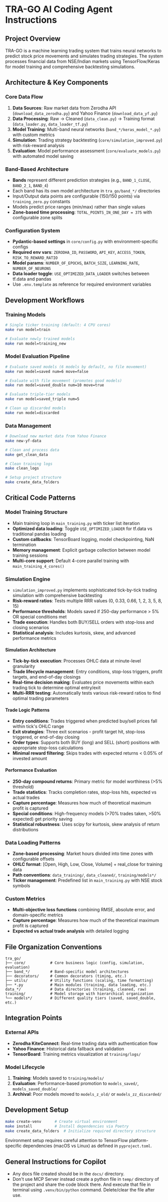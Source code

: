 # TRA-GO AI Coding Agent Instructions

## Project Overview

TRA-GO is a machine learning trading system that trains neural networks to predict stock price movements and simulates trading strategies. The system processes financial data from NSE/Indian markets using TensorFlow/Keras for model training and comprehensive backtesting simulations.

## Architecture & Key Components

### Core Data Flow

1. **Data Sources**: Raw market data from Zerodha API (`download_data_zerodha.py`) and Yahoo Finance (`download_data_yf.py`)
2. **Data Processing**: Raw → Cleaned (`data_clean.py`) → Training format (`data_loader.py`, `data_loader_tf.py`)
3. **Model Training**: Multi-band neural networks (`band_*/keras_model_*.py`) with custom metrics
4. **Simulation**: Trading strategy backtesting (`core/simulation_improved.py`) with risk-reward analysis
5. **Evaluation**: Model performance assessment (`core/evaluate_models.py`) with automated model saving

### Band-Based Architecture

- **Bands** represent different prediction strategies (e.g., `BAND_1_CLOSE`, `BAND_2_1`, `BAND_4`)
- Each band has its own model architecture in `tra_go/band_*/` directories
- Input/Output data points are configurable (150/150 points) via `training_zero.py` constants
- Models predict price ranges (min/max) rather than single values
- **Zone-based time processing**: `TOTAL_POINTS_IN_ONE_DAY = 375` with configurable zone splits

### Configuration System

- **Pydantic-based settings** in `core/config.py` with environment-specific configs
- **Required env vars**: `ZERODHA_ID`, `PASSWORD`, `API_KEY`, `ACCESS_TOKEN`, `RISK_TO_REWARD_RATIO`
- **Model params**: `NUMBER_OF_EPOCHS`, `BATCH_SIZE`, `LEARNING_RATE`, `NUMBER_OF_NEURONS`
- **Data loader toggle**: `USE_OPTIMIZED_DATA_LOADER` switches between tf.data and pandas
- Use `.env.template` as reference for required environment variables

## Development Workflows

### Training Models

```bash
# Single ticker training (default: 4 CPU cores)
make run model=train

# Evaluate newly trained models
make run model=training_new
```

### Model Evaluation Pipeline

```bash
# Evaluate saved models (6 models by default, no file movement)
make run model=saved num=6 move=false

# Evaluate with file movement (promotes good models)
make run model=saved_double num=10 move=true

# Evaluate triple-tier models
make run model=saved_triple num=5

# Clean up discarded models
make run model=discarded
```

### Data Management

```bash
# Download new market data from Yahoo Finance
make new-yf-data

# Clean and process data
make get_clean_data

# Clean training logs
make clean_logs

# Setup project structure
make create_data_folders
```

## Critical Code Patterns

### Model Training Structure

- Main training loop in `main_training.py` with ticker list iteration
- **Optimized data loading**: Toggle `USE_OPTIMIZED_LOADER` for tf.data vs traditional pandas loading
- **Custom callbacks**: TensorBoard logging, model checkpointing, NaN termination
- **Memory management**: Explicit garbage collection between model training sessions
- **Multi-core support**: Default 4-core parallel training with `main_training_4_cores()`

### Simulation Engine

- `simulation_improved.py` implements sophisticated tick-by-tick trading simulation with comprehensive backtesting
- **Risk-reward ratios**: Tests multiple RRR values (0, 0.33, 0.66, 1, 2, 3, 5, 8, 15)
- **Performance thresholds**: Models saved if 250-day performance > 5% OR special conditions met
- **Trade execution**: Handles both BUY/SELL orders with stop-loss and closing scenarios
- **Statistical analysis**: Includes kurtosis, skew, and advanced performance metrics

#### Simulation Architecture

- **Tick-by-tick execution**: Processes OHLC data at minute-level granularity
- **Trade lifecycle management**: Entry conditions, stop-loss triggers, profit targets, and end-of-day closings
- **Real-time decision making**: Evaluates price movements within each trading tick to determine optimal entry/exit
- **Multi-RRR testing**: Automatically tests various risk-reward ratios to find optimal trading parameters

#### Trade Logic Patterns

- **Entry conditions**: Trades triggered when predicted buy/sell prices fall within tick's OHLC range
- **Exit strategies**: Three exit scenarios - profit target hit, stop-loss triggered, or end-of-day closing
- **Order types**: Supports both BUY (long) and SELL (short) positions with appropriate stop-loss calculations
- **Minimal reward filtering**: Skips trades with expected returns < 0.05% of invested amount

#### Performance Evaluation

- **250-day compound returns**: Primary metric for model worthiness (>5% threshold)
- **Trade statistics**: Tracks completion rates, stop-loss hits, expected vs actual trades
- **Capture percentage**: Measures how much of theoretical maximum profit is captured
- **Special conditions**: High-frequency models (>70% trades taken, >50% expected) get priority saving
- **Statistical robustness**: Uses scipy for kurtosis, skew analysis of return distributions

### Data Loading Patterns

- **Zone-based processing**: Market hours divided into time zones with configurable offsets
- **OHLC format**: [Open, High, Low, Close, Volume] + real_close for training data
- **Path conventions**: `data_training/`, `data_cleaned/`, `training/models*/`
- **Ticker management**: Predefined list in `main_training.py` with NSE stock symbols

### Custom Metrics

- **Multi-objective loss functions** combining RMSE, absolute error, and domain-specific metrics
- **Capture percentage**: Measures how much of the theoretical maximum profit is captured
- **Expected vs actual trade analysis** with detailed logging

## File Organization Conventions

```text
tra_go/
├── core/           # Core business logic (config, simulation, evaluation)
├── band_*/         # Band-specific model architectures
├── decorators/     # Common decorators (timing, etc.)
├── utils/          # Utility functions (scaling, time formatting)
├── *.py            # Main modules (training, data loading, etc.)
data_*/             # Data directories (training, cleaned, raw)
training/           # Model storage with hierarchical organization
└── models*/        # Different quality tiers (saved, saved_double, etc.)
```

## Integration Points

### External APIs

- **Zerodha KiteConnect**: Real-time trading data with authentication flow
- **Yahoo Finance**: Historical data fallback and validation
- **TensorBoard**: Training metrics visualization at `training/logs/`

### Model Lifecycle

1. **Training**: Models saved to `training/models/`
2. **Evaluation**: Performance-based promotion to `models_saved/`, `models_saved_double/`
3. **Archival**: Poor models moved to `models_z_old/` or `models_zz_discarded/`

## Development Setup

```bash
make create-venv      # Create virtual environment
make install          # Install dependencies via Poetry
make create_data_folders  # Initialize required directory structure
```

Environment setup requires careful attention to TensorFlow platform-specific dependencies (macOS vs Linux) as defined in `pyproject.toml`.

## General Instructions for Copilot

- Any docs file created should be in the `docs/` directory.
- Don't use MCP Server instead create a python file in `temp/` directory of the project and share the code block there. And execute that file in terminal using `.venv/bin/python` command. Delete/clear the file after use.
